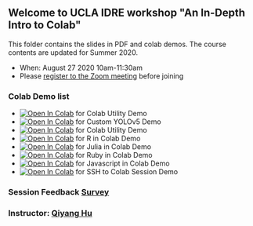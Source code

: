 ## Welcome to UCLA IDRE workshop "An In-Depth Intro to Colab"
This folder contains the slides in PDF and colab demos. The course contents are updated for Summer 2020.


 - When: August 27 2020 10am-11:30am
 - Please [register to the Zoom meeting](https://ucla.zoom.us/meeting/register/tJYvcO2oqz0rHNYnEifjF0uL847MUnelOBUl) before joining
<!--
 - [Slides](https://huqy.github.io/[to-be-updated].pdf)
-->

### Colab Demo list

 - [![Open In Colab](https://colab.research.google.com/assets/colab-badge.svg)](https://colab.research.google.com/github/huqy/colabintro/blob/master/colab_utils.ipynb) for Colab Utility Demo
 - [![Open In Colab](https://colab.research.google.com/assets/colab-badge.svg)](https://colab.research.google.com/github/huqy/colabintro/blob/master/Custom_YOLOv5.ipynb) for Custom YOLOv5 Demo
 - [![Open In Colab](https://colab.research.google.com/assets/colab-badge.svg)](https://colab.research.google.com/github/huqy/colabintro/blob/master/cell_magics.ipynb) for Colab Utility Demo
 - [![Open In Colab](https://colab.research.google.com/assets/colab-badge.svg)](https://colab.research.google.com/github/huqy/colabintro/blob/master/R_colab.ipynb) for R in Colab Demo
 - [![Open In Colab](https://colab.research.google.com/assets/colab-badge.svg)](https://colab.research.google.com/github/huqy/colabintro/blob/master/julia_colab.ipynb) for Julia in Colab Demo
 - [![Open In Colab](https://colab.research.google.com/assets/colab-badge.svg)](https://colab.research.google.com/github/huqy/colabintro/blob/master/ruby_colab.ipynb) for Ruby in Colab Demo
 - [![Open In Colab](https://colab.research.google.com/assets/colab-badge.svg)](https://colab.research.google.com/github/huqy/colabintro/blob/master/Javascript_colab.ipynb) for Javascript in Colab Demo
 - [![Open In Colab](https://colab.research.google.com/assets/colab-badge.svg)](https://colab.research.google.com/github/huqy/colabintro/blob/master/colab_ssh.ipynb) for SSH to Colab Session Demo



### Session Feedback [Survey](https://bit.ly/386nJHw)

### Instructor: [Qiyang Hu](mailto:huqy@idre.ucla.edu)

